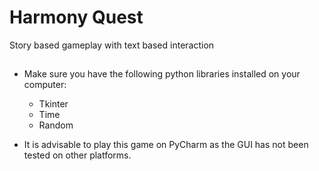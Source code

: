 # Harmony Quest

Story based gameplay with text based interaction


## 
- Make sure you have the following python libraries installed on your computer:

  - Tkinter
  - Time
  - Random


- It is advisable to play this game on PyCharm as the GUI has not been tested on other platforms.
